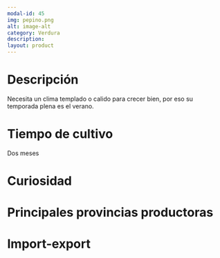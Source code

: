 ```yaml
---
modal-id: 45
img: pepino.png
alt: image-alt
category: Verdura
description:
layout: product
---
```


# Descripción
Necesita un clima templado o calido para crecer bien, por eso su temporada plena es el verano.

# Tiempo de cultivo
Dos meses

# Curiosidad

# Principales provincias productoras
<div class="chart"></div>

# Import-export
